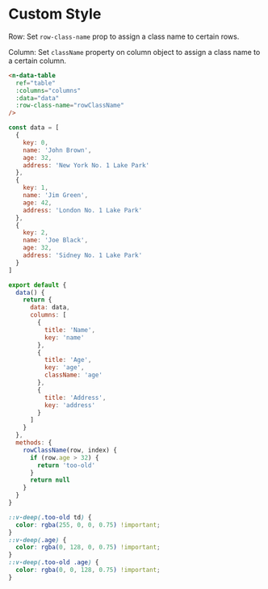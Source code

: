 # Custom Style

Row: Set `row-class-name` prop to assign a class name to certain rows.

Column: Set `className` property on column object to assign a class name to a certain column.

```html
<n-data-table
  ref="table"
  :columns="columns"
  :data="data"
  :row-class-name="rowClassName"
/>
```

```js
const data = [
  {
    key: 0,
    name: 'John Brown',
    age: 32,
    address: 'New York No. 1 Lake Park'
  },
  {
    key: 1,
    name: 'Jim Green',
    age: 42,
    address: 'London No. 1 Lake Park'
  },
  {
    key: 2,
    name: 'Joe Black',
    age: 32,
    address: 'Sidney No. 1 Lake Park'
  }
]

export default {
  data() {
    return {
      data: data,
      columns: [
        {
          title: 'Name',
          key: 'name'
        },
        {
          title: 'Age',
          key: 'age',
          className: 'age'
        },
        {
          title: 'Address',
          key: 'address'
        }
      ]
    }
  },
  methods: {
    rowClassName(row, index) {
      if (row.age > 32) {
        return 'too-old'
      }
      return null
    }
  }
}
```

```css
::v-deep(.too-old td) {
  color: rgba(255, 0, 0, 0.75) !important;
}
::v-deep(.age) {
  color: rgba(0, 128, 0, 0.75) !important;
}
::v-deep(.too-old .age) {
  color: rgba(0, 0, 128, 0.75) !important;
}
```
